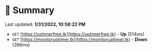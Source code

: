 # 📖 Summary
Last updated: **1/31/2022, 10:58:22 PM**

- `GET` [https://uptimerfree.tk](https://uptimerfree.tk) - **Up** (514ms)
- `GET` [https://monitoruptimer.tk](https://monitoruptimer.tk) - **Down** (396ms)
